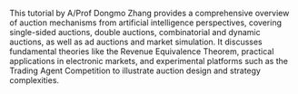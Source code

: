 This tutorial by A/Prof Dongmo Zhang provides a comprehensive overview of auction mechanisms from artificial intelligence perspectives, covering single-sided auctions, double auctions, combinatorial and dynamic auctions, as well as ad auctions and market simulation. It discusses fundamental theories like the Revenue Equivalence Theorem, practical applications in electronic markets, and experimental platforms such as the Trading Agent Competition to illustrate auction design and strategy complexities.
